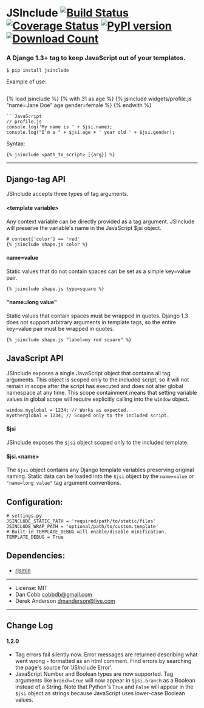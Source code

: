 JSInclude [![Build Status](https://travis-ci.org/cobbdb/jsinclude.png?branch=master)](https://travis-ci.org/cobbdb/jsinclude) [![Coverage Status](https://coveralls.io/repos/cobbdb/jsinclude/badge.png)](https://coveralls.io/r/cobbdb/jsinclude) [![PyPI version](https://badge.fury.io/py/jsinclude.png)](http://badge.fury.io/py/jsinclude) [![Download Count](https://pypip.in/d/jsinclude/badge.png)](https://pypi.python.org/pypi/jsinclude)
=========

### A Django 1.3+ tag to keep JavaScript out of your templates.

    $ pip install jsinclude

Example of use:
> ```HTML
<!-- template.html -->
{% load jsinclude %}
{% with 31 as age %}
    {% jsinclude widgets/profile.js "name=Jane Doe" age gender=female %}
{% endwith %}
```
```JavaScript
// profile.js
console.log('My name is ' + $jsi.name);
console.log("I'm a " + $jsi.age + ' year old ' + $jsi.gender);
```

Syntax:

    {% jsinclude <path_to_script> [{arg}] %}

-----------

## Django-tag API
JSInclude accepts three types of tag arguments.

#### &lt;template variable&gt;
Any context variable can be directly provided as a tag argument.
JSInclude will preserve the variable's name in the JavaScript $jsi object.

    # context['color'] == 'red'
    {% jsinclude shape.js color %}

#### name=value
Static values that do not contain spaces can be set as a simple
key=value pair.

    {% jsinclude shape.js type=square %}

#### "name=long value"
Static values that contain spaces must be wrapped in quotes. Django 1.3
does not support arbitrary arguments in template tags, so the entire
key=value pair must be wrapped in quotes.

    {% jsinclude shape.js "label=my red square" %}

## JavaScript API
JSInclude exposes a single JavaScript object that contains all
tag arguments. This object is scoped only to the included script,
so it will not remain in scope after the script has executed and
does not alter global namespace at any time. This scope containment
means that setting variable values in global scope will require
explicitly calling into the ```window``` object.

    window.myglobal = 1234; // Works as expected.
    myotherglobal = 1234; // Scoped only to the included script.

#### $jsi
JSInclude exposes the ``$jsi`` object scoped only to the included
template.

#### $jsi.&lt;name&gt;
The ``$jsi`` object contains any Django template variables preserving
original naming. Static data can be loaded into the ``$jsi`` object by
the ``name=value`` or ``"name=long value"`` tag argument conventions.

## Configuration:

    # settings.py
    JSINCLUDE_STATIC_PATH = 'required/path/to/static/files'
    JSINCLUDE_WRAP_PATH = 'optional/path/to/custom.template'
    # Built-in TEMPLATE_DEBUG will enable/disable minification.
    TEMPLATE_DEBUG = True

## Dependencies:
* [rjsmin](http://opensource.perlig.de/rjsmin/doc-1.0/index.html)

------------------------

* License: MIT
* Dan Cobb <cobbdb@gmail.com>
* Derek Anderson <dmanderson@live.com>

------------------------

## Change Log

#### 1.2.0

* Tag errors fail silently now. Error messages are returned describing what went wrong - formatted as an html comment. Find errors by searching the page's source for 'JSInclude Error'.
* JavaScript Number and Boolean types are now supported. Tag arguments like ```branch=true``` will now appear in ```$jsi.branch``` as a Boolean instead of a String. Note that Python's ```True``` and ```False``` will appear in the ```$jsi``` object as strings because JavaScript uses lower-case Boolean values.
